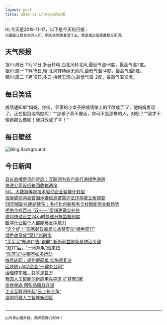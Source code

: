 ```yaml
---
layout: post
title: 2019-11-17-Mayx的日报
---
```


Hi,今天是2019-11-17，以下是今天的日报：<br><small>
只要能让我喜欢的人们，明天依然笑着活下去，我是傻还是愚蠢都无所谓。</small><!--more-->
## 天气预报
银川:周日 11月17日,多云转晴 西北风转北风,最低气温-8度，最高气温2度。<br>银川:周一 11月18日,晴 北风转持续无风向,最低气温-4度，最高气温5度。<br>银川:周二 11月19日,多云 持续无风向,最低气温-2度，最高气温10度。
## 每日笑话
成绩通知单“妈妈，你听，邻家的小幸子把成绩单上的‘1’改成了‘5’，他妈妈发现了，正在狠狠地骂她呢！”“那孩子真不像话，你可不是那样的人，对吧？”“我才不像她那么蠢呢！我只改成了‘4’！”
## 每日壁纸
![Bing Background](https://cn.bing.com/th?id=OHR.Nebelmond_EN-US7317115137_1920x1080.jpg&rf=LaDigue_1920x1080.jpg&pid=hp "Fog shrouds the Bavarian Alps in Germany (© Anton Petrus/Getty Images)")
## 今日新闻

[县长直播带货的背后：互联网为农产品打通绿色通道](http://it.people.com.cn/n1/2019/1117/c1009-31459106.html)   
[快递公司设纸箱回收箱遇冷](http://it.people.com.cn/n1/2019/1117/c1009-31459117.html)   
[5G、大数据等新技术驱动企业智能化转型](http://it.people.com.cn/n1/2019/1115/c1009-31458295.html)   
[海康威视两高管因涉嫌信息披露违法违规被立案调查](http://it.people.com.cn/n1/2019/1115/c1009-31458267.html)   
[58同城副总裁胡建东：多样化创新服务全线赋能商业新趋势](http://it.people.com.cn/n1/2019/1115/c1009-31458189.html)   
[拒绝花样百出 “双十一”促销更需实在些](http://it.people.com.cn/n1/2019/1115/c1009-31458107.html)   
[德邦快递设立24小时快递分拣监督制度](http://it.people.com.cn/n1/2019/1115/c1009-31458085.html)   
[数字化让每个人都能够发挥能力](http://it.people.com.cn/n1/2019/1115/c1009-31457879.html)   
[“这个好！”国家邮政局局长点赞菜鸟“绿色双11”](http://it.people.com.cn/n1/2019/1115/c1009-31457858.html)   
[绿色收货成“双11”新时尚](http://it.people.com.cn/n1/2019/1115/c1009-31457127.html)   
[“买买买”却遇广告“霸屏” 斩断利益链条是防治关键](http://it.people.com.cn/n1/2019/1115/c1009-31457100.html)   
[“双11”后，“一地鸡毛”谁来扫](http://it.people.com.cn/n1/2019/1115/c1009-31457106.html)   
[“防蓝光”护眼不如多运动](http://it.people.com.cn/n1/2019/1115/c1009-31457095.html)   
[携号转网：规则很简单 实施很复杂](http://it.people.com.cn/n1/2019/1115/c1009-31457102.html)   
[区块链+AI助企业“一键办公司”](http://it.people.com.cn/n1/2019/1115/c1009-31457105.html)   
[治理停车难，共享是良方](http://it.people.com.cn/n1/2019/1115/c1009-31457098.html)   
[我国人工智能创新应用先导区 扩容至3家](http://it.people.com.cn/n1/2019/1115/c1009-31457082.html)   
[电商兜底 网购品牌战升温](http://it.people.com.cn/n1/2019/1115/c1009-31457030.html)   
[工业互联网托起“云上长三角”](http://it.people.com.cn/n1/2019/1115/c1009-31457024.html)   
[深圳将建人工智能新园区](http://it.people.com.cn/n1/2019/1115/c1009-31457016.html)   
<br />

***

<small>山外青山楼外楼，西湖歌舞几时休？</small>
